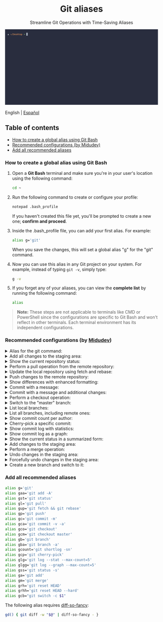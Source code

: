 <div align="center">
  <h1>Git aliases</h1>
  <p>Streamline Git Operations with Time-Saving Aliases</p>
  
  <a href="."><img class="rounded" src="./assets/terminal-demo.gif"></a>
</div>

English | [Español](./README-ES.md)

<h2>Table of contents</h2>

- [How to create a global alias using Git Bash](#how-to-create-a-global-alias-using-git-bash)
- [Recommended configurations (by Midudev)](#recommended-configurations-by-midudev)
- [Add all recommended aliases](#add-all-recommended-aliases)

### How to create a global alias using Git Bash

1. Open a **Git Bash** terminal and make sure you're in your user's location using the following command:
    ```bash
    cd ~
    ```
  
2. Run the following command to create or configure your profile:
    ```bash
    notepad .bash_profile
    ```
    If you haven't created this file yet, you'll be prompted to create a new one; **confirm and proceed**.

3. Inside the .bash_profile file, you can add your first alias. For example:
    ```bash
    alias g='git'
    ```
    When you save the changes, this will set a global alias "g" for the "git" command.

4. Now you can use this alias in any Git project on your system. For example, instead of typing `git -v`, simply type:
    ```bash
    g -v
    ```

5. If you forget any of your aliases, you can view the **complete list** by running the following command:
    ```bash
    alias
    ```

> **Note:** These steps are not applicable to terminals like CMD or PowerShell since the configurations are specific to Git Bash and won't reflect in other terminals. Each terminal environment has its independent configurations.

### Recommended configurations (by [Midudev](https://github.com/midudev))

<details>
<summary>Alias for the git command:</summary>

- Configuration:

    ```bash
    alias g='git'
    ```

- Usage:

    ```
    g
    ```
</details>

<details>
<summary>Add all changes to the staging area:</summary>

- Configuration:

    ```bash
    alias gaa='git add -A'
    ```

- Usage:

    ```
    gaa
    ```
</details>

<details>
<summary>Show the current repository status:</summary>

- Configuration:

    ```bash
    alias gst='git status'
    ```

- Usage:

    ```
    gst
    ```
</details>

<details>
<summary>Perform a pull operation from the remote repository:</summary>

- Configuration:

    ```bash
    alias gl='git pull'
    ```

- Usage:

    ```
    gl
    ```
</details>

<details>
<summary>Update the local repository using fetch and rebase:</summary>

- Configuration:

    ```bash
    alias gup='git fetch && git rebase'
    ```

- Usage:

    ```
    gup
    ```
</details>

<details>
<summary>Push changes to the remote repository:</summary>

- Configuration:

    ```bash
    alias gp='git push'
    ```

- Usage:

    ```
    gp
    ```
</details>

<details>
<summary>Show differences with enhanced formatting:</summary>

The following alias requires [diff-so-fancy](https://www.npmjs.com/package/diff-so-fancy):

- Configuration:

    ```bash
    gd() { git diff -w "$@" | diff-so-fancy - }
    ```

- Usage:

    ```
    gd
    ```
</details>

<details>
<summary>Commit with a message:</summary>

- Configuration:

    ```bash
    alias gc='git commit -m'
    ```

- Usage:

    ```
    gc "Commit message"
    ```
</details>

<details>
<summary>Commit with a message and additional changes:</summary>

- Configuration:

    ```bash
    alias gca='git commit -v -a'
    ```

- Usage:

    ```
    gca
    ```
</details>

<details>
<summary>Perform a checkout operation:</summary>

- Configuration:

    ```bash
    alias gco='git checkout'
    ```

- Usage:

    ```
    gco <branch_name_or_commit>
    ```
</details>

<details>
<summary>Switch to the "master" branch:</summary>

- Configuration:

    ```bash
    alias gcm='git checkout master'
    ```

- Usage:

    ```
    gcm
    ```
</details>

<details>
<summary>List local branches:</summary>

- Configuration:

    ```bash
    alias gb='git branch'
    ```

- Usage:

    ```
    gb
    ```
</details>

<details>
<summary>List all branches, including remote ones:</summary>

- Configuration:

    ```bash
    alias gba='git branch -a'
    ```

- Usage:

    ```
    gba
    ```
</details>

<details>
<summary>Show commit count per author:</summary>

- Configuration:

    ```bash
    alias gcount='git shortlog -sn'
    ```

- Usage:

    ```
    gcount
    ```
</details>

<details>
<summary>Cherry-pick a specific commit:</summary>

- Configuration:

    ```bash
    alias gcp='git cherry-pick'
    ```

- Usage:

    ```
    gcp <commit_hash>
    ```
</details>

<details>
<summary>Show commit log with statistics:</summary>

- Configuration:

    ```bash
    alias glg='git log --stat --max-count=5'
    ```

- Usage:

    ```
    glg
    ```
</details>

<details>
<summary>Show commit log as a graph:</summary>

- Configuration:

    ```bash
    alias glgg='git log --graph --max-count=5'
    ```

- Usage:

    ```
    glgg
    ```
</details>

<details>
<summary>Show the current status in a summarized form:</summary>

- Configuration:

    ```bash
    alias gss='git status -s'
    ```

- Usage:

    ```
    gss
    ```
</details>

<details>
<summary>Add changes to the staging area:</summary>

- Configuration:

    ```bash
    alias ga='git add'
    ```

- Usage:

    ```
    ga <file_or_directory_name>
    ```
</details>

<details>
<summary>Perform a merge operation:</summary>

- Configuration:

    ```bash
    alias gm='git merge'
    ```

- Usage:

    ```
    gm <branch_name_to_merge>
    ```
</details>

<details>
<summary>Undo changes in the staging area:</summary>

- Configuration:

    ```bash
    alias grh='git reset HEAD'
    ```

- Usage:

    ```
    grh <file_or_directory_name>
    ```
</details>

<details>
<summary>Forcefully undo changes in the staging area:</summary>

- Configuration:

    ```bash
    alias grhh='git reset HEAD --hard'
    ```

- Usage:

    ```
    grhh <file_or_directory_name>
    ```
</details>

<details>
<summary>Create a new branch and switch to it:</summary>

- Configuration:

    ```bash
    alias gcb="git switch -c \$1"
    ```

- Usage:

    ```
    gcb <new_branch_name>
    ```
</details>

### Add all recommended aliases

```bash
alias g='git'
alias gaa='git add -A'
alias gst='git status'
alias gl='git pull'
alias gup='git fetch && git rebase'
alias gp='git push'
alias gc='git commit -m'
alias gca='git commit -v -a'
alias gco='git checkout'
alias gcm='git checkout master'
alias gb='git branch'
alias gba='git branch -a'
alias gcount='git shortlog -sn'
alias gcp='git cherry-pick'
alias glg='git log --stat --max-count=5'
alias glgg='git log --graph --max-count=5'
alias gss='git status -s'
alias ga='git add'
alias gm='git merge'
alias grh='git reset HEAD'
alias grhh='git reset HEAD --hard'
alias gcb="git switch -c $1"
```

The following alias requires [diff-so-fancy](https://www.npmjs.com/package/diff-so-fancy):
```bash
gd() { git diff -w "$@" | diff-so-fancy - }
```
